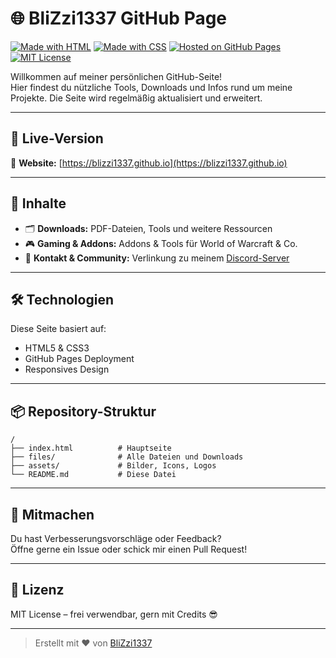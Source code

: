 # 🌐 BliZzi1337 GitHub Page

[![Made with HTML](https://img.shields.io/badge/Made%20with-HTML5-orange?logo=html5&logoColor=white)](https://developer.mozilla.org/en-US/docs/Web/HTML)
[![Made with CSS](https://img.shields.io/badge/Styled%20with-CSS3-blue?logo=css3&logoColor=white)](https://developer.mozilla.org/en-US/docs/Web/CSS)
[![Hosted on GitHub Pages](https://img.shields.io/badge/Hosted%20on-GitHub%20Pages-121013?logo=github&logoColor=white)](https://pages.github.com/)
[![MIT License](https://img.shields.io/badge/License-MIT-green?logo=opensourceinitiative)](LICENSE)

Willkommen auf meiner persönlichen GitHub-Seite!  
Hier findest du nützliche Tools, Downloads und Infos rund um meine Projekte. Die Seite wird regelmäßig aktualisiert und erweitert.

---

## 🔗 Live-Version

📍 **Website:** [https://blizzi1337.github.io](https://blizzi1337.github.io)

---

## 📁 Inhalte

- 🗂 **Downloads:** PDF-Dateien, Tools und weitere Ressourcen
- 🎮 **Gaming & Addons:** Addons & Tools für World of Warcraft & Co.
- 💬 **Kontakt & Community:** Verlinkung zu meinem [Discord-Server](https://discord.gg/deinserver)

---

## 🛠️ Technologien

Diese Seite basiert auf:

- HTML5 & CSS3
- GitHub Pages Deployment
- Responsives Design

---

## 📦 Repository-Struktur

```plaintext
/
├── index.html          # Hauptseite
├── files/              # Alle Dateien und Downloads
├── assets/             # Bilder, Icons, Logos
└── README.md           # Diese Datei
```

---

## 🤝 Mitmachen

Du hast Verbesserungsvorschläge oder Feedback?  
Öffne gerne ein Issue oder schick mir einen Pull Request!

---

## 📜 Lizenz

MIT License – frei verwendbar, gern mit Credits 😎

---

> Erstellt mit ❤️ von [BliZzi1337](https://github.com/BliZzi1337)